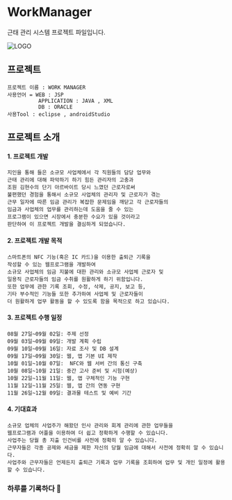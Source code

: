 # WorkManager
근태 관리 시스템 프로젝트 파일입니다.

![LOGO](/WorkManager/프로그램%20소스/웹소스/WorkManager/WebContent/bootstrap/img/logos.png)

 ## 프로젝트
    프로젝트 이름 : WORK MANAGER 
    사용언어 = WEB : JSP
              APPLICATION : JAVA , XML
              DB : ORACLE
    사용Tool : eclipse , androidStudio

## 프로젝트 소개

#### 1. 프로젝트 개발 
    지인을 통해 들은 소규모 사업체에서 각 직원들의 담당 업무와 
    근태 관리에 대해 파악하기 하기 힘든 관리자의 고충과 
    조원 김현수의 단기 아르바이트 당시 느꼈던 근로자로써 
    불편했던 경험을 통해서 소규모 사업체의 관리자 및 근로자가 겪는 
    근무 일자에 따른 임금 관리가 복잡한 문제임을 깨닫고 각 근로자들의 
    임금과 사업체의 업무를 관리하는데 도움을 줄 수 있는 
    프로그램이 있으면 시장에서 충분한 수요가 있을 것이라고 
    판단하여 이 프로젝트 개발을 결심하게 되었습니다.

#### 2. 프로젝트 개발 목적
    스마트폰의 NFC 기능(혹은 IC 카드)을 이용한 출퇴근 기록을 
    작성할 수 있는 웹프로그램을 개발하여 
    소규모 사업체의 임금 지불에 대한 관리와 소규모 사업체 근로자 및 
    일용직 근로자들의 임금 수취를 원활하게 하기 위함입니다. 
    또한 업무에 관한 기록 조회, 수정, 삭제, 공지, 보고 등, 
    기타 부수적인 기능들 또한 추가하여 사업체 및 근로자들이 
    더 원활하게 업무 활동을 할 수 있도록 함을 목적으로 하고 있습니다.


#### 3. 프로젝트 수행 일정 
    08월 27일~09월 02일: 주제 선정
    09월 03일~09월 09일: 개발 계획 수립
    09월 10일~09월 16일: 자료 조사 및 DB 설계
    09월 17일~09월 30일: 웹, 앱 기본 UI 제작
    10월 01일~10월 07일:  NFC와 웹 서버 간의 통신 구축
    10월 08일~10월 21일: 중간 고사 준비 및 시험(예상)
    10월 22일~11월 11일: 웹, 앱 구체적인 기능 구현
    11월 12일~11월 25일: 웹, 앱 간의 연동 구현
    11월 26일~12월 09일: 결과물 테스트 및 예비 기간
  
#### 4. 기대효과  
    소규모 업체의 사업주가 해왔던 인사 관리와 회계 관리에 관한 업무들을 
    웹프로그램과 어플을 이용하여 더 쉽고 정확하게 수행할 수 있습니다.
    사업주는 당월 총 지출 인건비를 사전에 정확히 알 수 있습니다.
    근무자들은 각종 공제와 세금을 제한 자신의 당월 임금에 대해서 사전에 정확히 알 수 있습니다.
    사업주와 근무자들은 언제든지 출퇴근 기록과 업무 기록을 조회하여 업무 및 개인 일정에 활용할 수 있습니다.

### 하루를 기록하다 :feet:
